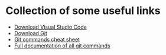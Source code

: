 # Collection of some useful links

- [Download Visual Studio Code](https://code.visualstudio.com/Download)
- [Download Git](https://git-scm.com/downloads)
- [Git commands cheat sheet](https://about.gitlab.com/images/press/git-cheat-sheet.pdf)
- [Full documentation of all git commands](https://git-scm.com/doc)